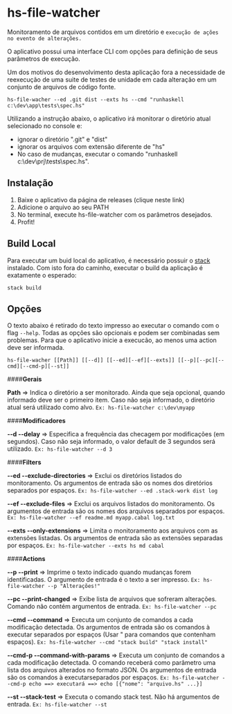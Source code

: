 # hs-file-watcher
Monitoramento de arquivos contidos em um diretório e ```execução de ações no evento de alterações.```

O aplicativo possui uma interface CLI com opções para definição de seus parâmetros de execução.

Um dos motivos do desenvolvimento desta aplicação fora a necessidade de reexecução de uma suite de testes de unidade em cada alteração em um conjunto de arquivos de código fonte.

    hs-file-wacher --ed .git dist --exts hs --cmd "runhaskell c:\dev\app\tests\spec.hs"

Utilizando a instrução abaixo, o aplicativo irá monitorar o diretório atual selecionado no console e:
- ignorar o diretório ".git" e "dist"
- ignorar os arquivos com extensão diferente de "hs"
- No caso de mudanças, executar o comando "runhaskell c:\dev\prj\tests\spec.hs".

## Instalação
1. Baixe o aplicativo da página de releases (clique neste link)
2. Adicione o arquivo ao seu PATH
3. No terminal, execute hs-file-watcher com os parâmetros desejados.
4. Profit!

## Build Local
Para executar um buid local do aplicativo, é necessário possuir o [stack](https://github.com/commercialhaskell/stack) instalado. Com isto fora do caminho, executar o build da aplicação é exatamente o esperado:

    stack build

## Opções
O texto abaixo é retirado do texto impresso ao executar o comando com o flag ```--help```. Todas as opções são opcionais e podem ser combinadas sem problemas. Para que o aplicativo inicie a execucão, ao menos uma action deve ser informada.

    hs-file-wacher [[Path]] [[--d]] [[--ed][--ef][--exts]] [[--p][--pc][--cmd][--cmd-p][--st]]

####**Gerais**

__Path__ => Indica o diretório a ser monitorado. Ainda que seja opcional, quando informado deve ser o primeiro item. Caso não seja informado, o diretório atual será utilizado como alvo. ```Ex: hs-file-watcher c:\dev\myapp```

####**Modificadores**

__--d --delay__ => Especifica a frequência das checagem por modificações (em segundos). Caso não seja informado, o valor default de 3 segundos será utilizado. ```Ex: hs-file-watcher --d 3```

####**Filters**

__--ed --exclude-directories__ => Exclui os diretórios listados do monitoramento. Os argumentos de entrada são os nomes dos diretórios separados por espaços. ```Ex: hs-file-watcher --ed .stack-work dist log```

__--ef --exclude-files__ => Exclui os arquivos listados do monitoramento. Os argumentos de entrada são os nomes dos arquivos separados por espaços. ```Ex: hs-file-watcher --ef readme.md myapp.cabal log.txt```

__--exts --only-extensions__ => Limita o monitoramento aos arquivos com as extensões listadas. Os argumentos de entrada são as extensões separadas por espaços. ```Ex: hs-file-watcher --exts hs md cabal```

####**Actions**

__--p --print__ => Imprime o texto indicado quando mudanças forem identificadas. O argumento de entrada é o texto a ser impresso. ```Ex: hs-file-watcher --p "Alterações!"```

__--pc --print-changed__ => Exibe lista  de arquivos que sofreram alterações. Comando não contém argumentos de entrada. ```Ex: hs-file-watcher --pc```

__--cmd --command__ => Executa um conjunto de comandos a cada modificação detectada. Os argumentos de entrada são os comandos à executar separados por espaços (Usar " para comandos que contenham espaços). ```Ex: hs-file-watcher --cmd "stack build" "stack install"```

__--cmd-p --command-with-params__ => Executa um conjunto de comandos a cada modificação detectada. O comando receberá como parâmetro uma lista dos arquivos alterados no formato JSON. Os argumentos de entrada são os comandos à executarseparados por espaços. ```Ex: hs-file-watcher --cmd-p echo ==> executará ==> echo [{"nome": "arquivo.hs" ...}]```

__--st --stack-test__ => Executa o comando stack test. Não há argumentos de entrada. ```Ex: hs-file-watcher --st```